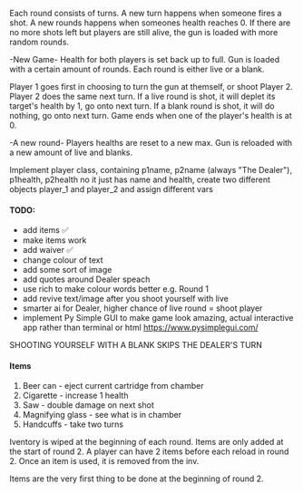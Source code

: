 Each round consists of turns.
A new turn happens when someone fires a shot.
A new rounds happens when someones health reaches 0.
If there are no more shots left but players are still alive, the gun is loaded with more random rounds.

-New Game-
Health for both players is set back up to full.
Gun is loaded with a certain amount of rounds.
Each round is either live or a blank.

Player 1 goes first in choosing to turn the gun at themself, or shoot Player 2.
Player 2 does the same next turn.
If a live round is shot, it will deplet its target's health by 1, go onto next turn.
If a blank round is shot, it will do nothing, go onto next turn.
Game ends when one of the player's health is at 0.

-A new round-
Players healths are reset to a new max.
Gun is reloaded with a new amount of live and blanks.

Implement player class, containing p1name, p2name (always "The Dealer"), p1health, p2health
no it just has name and health, create two different objects player_1 and player_2 and assign different vars

#### TODO:
- add items ✅
- make items work
- add waiver ✅
- change colour of text
- add some sort of image
- add quotes around Dealer speach
- use rich to make colour words better e.g. Round 1
- add revive text/image after you shoot yourself with live
- smarter ai for Dealer, higher chance of live round = shoot player
- implement Py Simple GUI to make game look amazing, actual interactive app rather than terminal or html https://www.pysimplegui.com/

SHOOTING YOURSELF WITH A BLANK SKIPS THE DEALER'S TURN


#### Items
1. Beer can - eject current cartridge from chamber
2. Cigarette - increase 1 health
3. Saw - double damage on next shot
4. Magnifying glass - see what is in chamber
5. Handcuffs - take two turns

Iventory is wiped at the beginning of each round.
Items are only added at the start of round 2.
A player can have 2 items before each reload in round 2.
Once an item is used, it is removed from the inv.

Items are the very first thing to be done at the beginning of round 2.